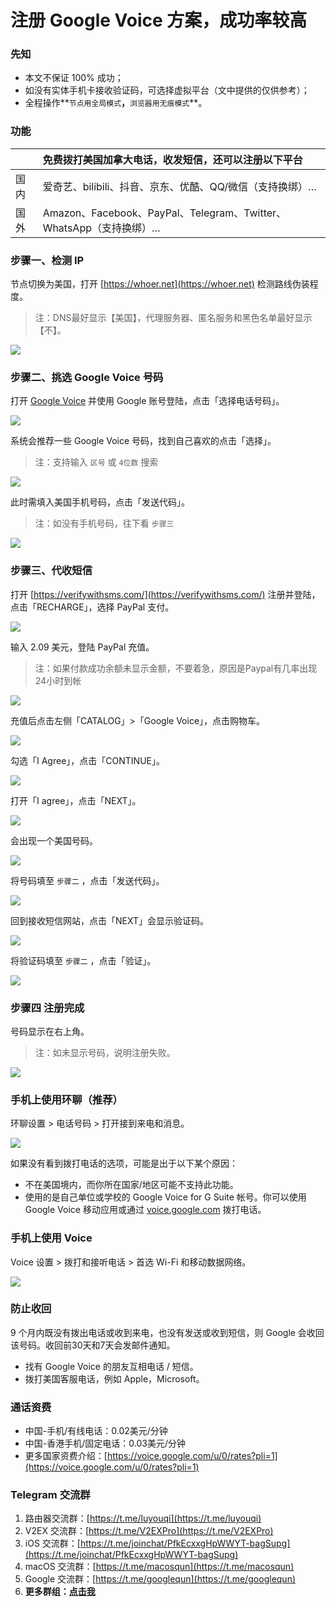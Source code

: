 # 注册 Google Voice 方案，成功率较高

### 先知

- 本文不保证 100% 成功；
- 如没有实体手机卡接收验证码，可选择虚拟平台（文中提供的仅供参考）；
- 全程操作**`节点用全局模式`**，**`浏览器用无痕模式`**。

### 功能

|      | 免费拨打美国加拿大电话，收发短信，还可以注册以下平台         |
| :--- | :----------------------------------------------------------- |
| 国内 | 爱奇艺、bilibili、抖音、京东、优酷、QQ/微信（支持换绑）…     |
| 国外 | Amazon、Facebook、PayPal、Telegram、Twitter、WhatsApp（支持换绑）… |

### 步骤一、检测 IP

节点切换为美国，打开 [https://whoer.net](https://whoer.net) 检测路线伪装程度。

> 注：DNS最好显示【美国】，代理服务器、匿名服务和黑色名单最好显示【不】。

![](pic/002.jpg)


### 步骤二、挑选 Google Voice 号码

打开 [Google Voice](https://voice.google.com/) 并使用 Google 账号登陆，点击「选择电话号码」。

![](pic/004.png)

系统会推荐一些 Google Voice 号码，找到自己喜欢的点击「选择」。

> 注：支持输入 `区号` 或 `4位数` 搜索

![](pic/005.png)

此时需填入美国手机号码，点击「发送代码」。

> 注：如没有手机号码，往下看 `步骤三`

![](pic/006.png)

### 步骤三、代收短信

打开 [https://verifywithsms.com/](https://verifywithsms.com/) 注册并登陆，点击「RECHARGE」，选择 PayPal 支付。

![](pic/008.png)

输入 2.09 美元，登陆 PayPal 充值。
> 注：如果付款成功余额未显示金额，不要着急，原因是Paypal有几率出现24小时到帐

![](pic/008.1.png)

充值后点击左侧「CATALOG」>「Google Voice」，点击购物车。

![](pic/009.png)

勾选「I Agree」，点击「CONTINUE」。

![](pic/009.1.png)

打开「I agree」，点击「NEXT」。

![](pic/010.png)

会出现一个美国号码。

![](pic/010.1.png)

将号码填至 `步骤二` ，点击「发送代码」。

![](pic/019.png)

回到接收短信网站，点击「NEXT」会显示验证码。

![](pic/020.png)

将验证码填至 `步骤二` ，点击「验证」。

![](pic/021.png)

### 步骤四 注册完成

号码显示在右上角。

> 注：如未显示号码，说明注册失败。

![](pic/011.png)

### 手机上使用环聊（推荐）

环聊设置 > 电话号码 > 打开接到来电和消息。

![](pic/huanliao.jpg)

如果没有看到拨打电话的选项，可能是出于以下某个原因：

- 不在美国境内，而你所在国家/地区可能不支持此功能。
- 使用的是自己单位或学校的 Google Voice for G Suite 帐号。你可以使用 Google Voice 移动应用或通过 [voice.google.com](https://www.google.com/voice) 拨打电话。

### 手机上使用 Voice

Voice 设置 > 拨打和接听电话 > 首选 Wi-Fi 和移动数据网络。

![](pic/voice.jpg)

### 防止收回

9 个月内既没有拨出电话或收到来电，也没有发送或收到短信，则 Google 会收回该号码。收回前30天和7天会发邮件通知。

* 找有 Google Voice 的朋友互相电话 / 短信。
* 拨打美国客服电话，例如 Apple，Microsoft。

### 通话资费

* 中国-手机/有线电话：0.02美元/分钟
* 中国-香港手机/固定电话：0.03美元/分钟
* 更多国家资费介绍：[https://voice.google.com/u/0/rates?pli=1](https://voice.google.com/u/0/rates?pli=1)

### Telegram 交流群

1. 路由器交流群：[https://t.me/luyouqi](https://t.me/luyouqi)
2. V2EX 交流群：[https://t.me/V2EXPro](https://t.me/V2EXPro)
3. iOS 交流群：[https://t.me/joinchat/PfkEcxxgHpWWYT-bagSupg](https://t.me/joinchat/PfkEcxxgHpWWYT-bagSupg)
4. macOS 交流群：[https://t.me/macosqun](https://t.me/macosqun)
5. Google 交流群：[https://t.me/googlequn](https://t.me/googlequn)
6. **更多群组：[点击我](https://masonme.github.io/2020/06/11/telegram-group/)**